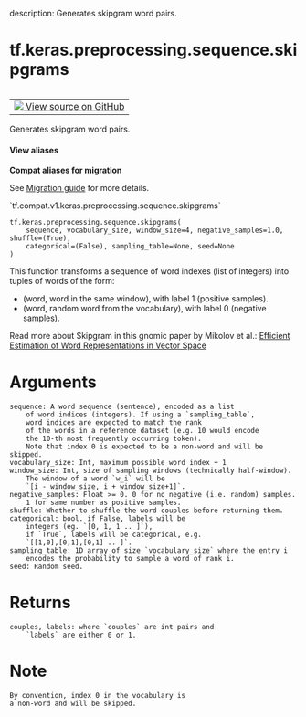 description: Generates skipgram word pairs.

<div itemscope itemtype="http://developers.google.com/ReferenceObject">
<meta itemprop="name" content="tf.keras.preprocessing.sequence.skipgrams" />
<meta itemprop="path" content="Stable" />
</div>

# tf.keras.preprocessing.sequence.skipgrams

<!-- Insert buttons and diff -->

<table class="tfo-notebook-buttons tfo-api nocontent" align="left">
<td>
  <a target="_blank" href="https://github.com/keras-team/keras-preprocessing/tree/master/keras_preprocessing/sequence.py">
    <img src="https://www.tensorflow.org/images/GitHub-Mark-32px.png" />
    View source on GitHub
  </a>
</td>
</table>



Generates skipgram word pairs.

<section class="expandable">
  <h4 class="showalways">View aliases</h4>
  <p>
<b>Compat aliases for migration</b>
<p>See
<a href="https://www.tensorflow.org/guide/migrate">Migration guide</a> for
more details.</p>
<p>`tf.compat.v1.keras.preprocessing.sequence.skipgrams`</p>
</p>
</section>

<pre class="devsite-click-to-copy prettyprint lang-py tfo-signature-link">
<code>tf.keras.preprocessing.sequence.skipgrams(
    sequence, vocabulary_size, window_size=4, negative_samples=1.0, shuffle=(True),
    categorical=(False), sampling_table=None, seed=None
)
</code></pre>



<!-- Placeholder for "Used in" -->

This function transforms a sequence of word indexes (list of integers)
into tuples of words of the form:

- (word, word in the same window), with label 1 (positive samples).
- (word, random word from the vocabulary), with label 0 (negative samples).

Read more about Skipgram in this gnomic paper by Mikolov et al.:
[Efficient Estimation of Word Representations in
Vector Space](http://arxiv.org/pdf/1301.3781v3.pdf)

# Arguments
    sequence: A word sequence (sentence), encoded as a list
        of word indices (integers). If using a `sampling_table`,
        word indices are expected to match the rank
        of the words in a reference dataset (e.g. 10 would encode
        the 10-th most frequently occurring token).
        Note that index 0 is expected to be a non-word and will be skipped.
    vocabulary_size: Int, maximum possible word index + 1
    window_size: Int, size of sampling windows (technically half-window).
        The window of a word `w_i` will be
        `[i - window_size, i + window_size+1]`.
    negative_samples: Float >= 0. 0 for no negative (i.e. random) samples.
        1 for same number as positive samples.
    shuffle: Whether to shuffle the word couples before returning them.
    categorical: bool. if False, labels will be
        integers (eg. `[0, 1, 1 .. ]`),
        if `True`, labels will be categorical, e.g.
        `[[1,0],[0,1],[0,1] .. ]`.
    sampling_table: 1D array of size `vocabulary_size` where the entry i
        encodes the probability to sample a word of rank i.
    seed: Random seed.

# Returns
    couples, labels: where `couples` are int pairs and
        `labels` are either 0 or 1.

# Note
    By convention, index 0 in the vocabulary is
    a non-word and will be skipped.